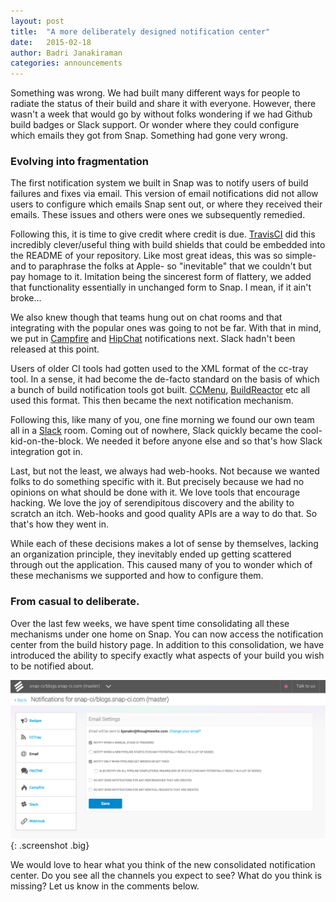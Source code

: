 ```yaml
---
layout: post
title:  "A more deliberately designed notification center"
date:   2015-02-18
author: Badri Janakiraman
categories: announcements
---
```



Something was wrong. We had built many different ways for people to radiate the status of their build and share it with everyone. However, there wasn't a week that would go by without folks wondering if we had Github build badges or Slack support. Or wonder where they could configure which emails they got from Snap. Something had gone very wrong.

### Evolving into fragmentation

The first notification system we built in Snap was to notify users of build failures and fixes via email. This version of email notifications did not allow users to configure which emails Snap sent out, or where they received their emails. These issues and others were ones we subsequently remedied.

Following this, it is time to give credit where credit is due. [TravisCI](https://travis-ci.org/) did this incredibly clever/useful thing with build shields that could be embedded into the README of your repository. Like most great ideas, this was so simple- and to paraphrase the folks at Apple- so "inevitable" that we couldn't but pay homage to it. Imitation being the sincerest form of flattery, we added that  functionality essentially in unchanged form to Snap. I mean, if it ain't broke...

We also knew though that teams hung out on chat rooms and that integrating with the popular ones was going to not be far. With that in mind, we put in [Campfire](https://campfirenow.com/) and [HipChat](https://www.hipchat.com/) notifications next. Slack hadn't been released at this point.

Users of older CI tools had gotten used to the XML format of the cc-tray tool. In a sense, it had become the de-facto standard on the basis of which a bunch of build notification tools got built. [CCMenu](http://ccmenu.org/), [BuildReactor](https://chrome.google.com/webstore/detail/buildreactor/agfdekbncfakhgofmaacjfkpbhjhpjmp?hl=en) etc all used this format. This then became the next notification mechanism.

Following this, like many of you, one fine morning we found our own team all in a [Slack](https://slack.com/) room. Coming out of nowhere, Slack quickly became the cool-kid-on-the-block. We needed it before anyone else and so that's how Slack integration got in.

Last, but not the least, we always had web-hooks. Not because we wanted folks to do something specific with it. But precisely because we had no opinions on what should be done with it. We love tools that encourage hacking. We love the joy of serendipitous discovery and the ability to scratch an itch. Web-hooks and good quality APIs are a way to do that. So that's how they went in.

While each of these decisions makes a lot of sense by themselves, lacking an organization principle, they inevitably ended up getting scattered through out the application. This caused many of you to wonder which of these mechanisms we supported and how to configure them.

### From casual to deliberate.

Over the last few weeks, we have spent time consolidating all these mechanisms under one home on Snap. You can now access the notification center from the build history page. In addition to this consolidation, we have introduced the ability to specify exactly what aspects of your build you wish to be notified about.

![notification center](/assets/images/screenshots/notifications/notification-center.png){: .screenshot .big}

We would love to hear what you think of the new consolidated notification center. Do you see all the channels you expect to see? What do you think is missing? Let us know in the comments below.
